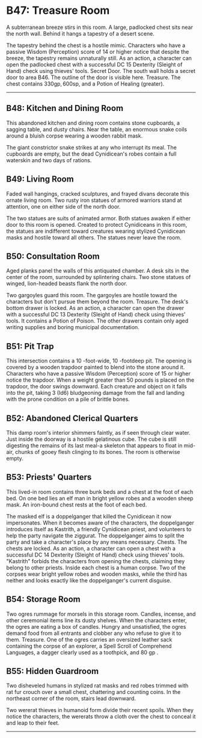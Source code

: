 # B47: Treasure Room

A subterranean breeze stirs in this room. A large, padlocked chest sits near the north wall. Behind it hangs a tapestry of a desert scene.

The tapestry behind the chest is a hostile mimic. Characters who have a passive Wisdom (Perception) score of 14 or higher notice that despite the breeze, the tapestry remains unnaturally still.
As an action, a character can open the padlocked chest with a successful DC 15 Dexterity (Sleight of Hand) check using thieves' tools.
Secret Door. The south wall holds a secret door to area B46. The outline of the door is visible here.
Treasure. The chest contains $330 \mathrm{gp}, 600 \mathrm{sp}$, and a Potion of Healing (greater).

---

## B48: Kitchen and Dining Room

This abandoned kitchen and dining room contains stone cupboards, a sagging table, and dusty chairs. Near the table, an enormous snake coils around a bluish corpse wearing a wooden rabbit mask.

The giant constrictor snake strikes at any who interrupt its meal. The cupboards are empty, but the dead Cynidicean's robes contain a full waterskin and two days of rations.

## B49: Living Room

Faded wall hangings, cracked sculptures, and frayed divans decorate this ornate living room. Two rusty iron statues of armored warriors stand at attention, one on either side of the north door.

The two statues are suits of animated armor. Both statues awaken if either door to this room is opened. Created to protect Cynidiceans in this room, the statues are indifferent toward creatures wearing stylized Cynidicean masks and hostile toward all others. The statues never leave the room.

## B50: Consultation Room

Aged planks panel the walls of this antiquated chamber. A desk sits in the center of the room, surrounded by splintering chairs. Two stone statues of winged, lion-headed beasts flank the north door.

Two gargoyles guard this room. The gargoyles are hostile toward the characters but don't pursue them beyond the room.
Treasure. The desk's bottom drawer is locked. As an action, a character can open the drawer with a successful DC 13 Dexterity (Sleight of Hand) check using thieves' tools. It contains a Potion of Poison. The other drawers contain only aged writing supplies and boring municipal documentation.

## B51: Pit Trap

This intersection contains a 10 -foot-wide, 10 -footdeep pit. The opening is covered by a wooden trapdoor painted to blend into the stone around it. Characters who have a passive Wisdom (Perception) score of 15 or higher notice the trapdoor.
When a weight greater than 50 pounds is placed on the trapdoor, the door swings downward. Each creature and object on it falls into the pit, taking 3 (Id6) bludgeoning damage from the fall and landing with the prone condition on a pile of brittle bones.

## B52: Abandoned Clerical Quarters

This damp room's interior shimmers faintly, as if seen through clear water. Just inside the doorway is a hostile gelatinous cube. The cube is still digesting the remains of its last meal-a skeleton that appears to float in mid-air, chunks of gooey flesh clinging to its bones. The room is otherwise empty.

## B53: Priests' Quarters

This lived-in room contains three bunk beds and a chest at the foot of each bed. On one bed lies an elf man in bright yellow robes and a wooden sheep mask. An iron-bound chest rests at the foot of each bed.

The masked elf is a doppelganger that killed the Cynidicean it now impersonates. When it becomes aware of the characters, the doppelganger introduces itself as Kastrith, a friendly Cynidicean priest, and volunteers to help the party navigate the ziggurat. The doppelganger aims to split the party and take a character's place by any means necessary.
Chests. The chests are locked. As an action, a character can open a chest with a successful DC 14 Dexterity (Sleight of Hand) check using thieves' tools. "Kastrith" forbids the characters from opening the chests, claiming they belong to other priests. Inside each chest is a human corpse. Two of the corpses wear bright yellow robes and wooden masks, while the third has neither and looks exactly like the doppelganger's current disguise.

## B54: Storage Room

Two ogres rummage for morsels in this storage room. Candles, incense, and other ceremonial items line its dusty shelves. When the characters enter, the ogres are eating a box of candles. Hungry and unsatisfied, the ogres demand food from all entrants and clobber any who refuse to give it to them.
Treasure. One of the ogres carries an oversized leather sack containing the corpse of an explorer, a Spell Scroll of Comprehend Languages, a dagger clearly used as a toothpick, and 80 gp .

## B55: Hidden Guardroom

Two disheveled humans in stylized rat masks and red robes trimmed with rat fur crouch over a small chest, chattering and counting coins. In the northeast corner of the room, stairs lead downward.

Two wererat thieves in humanoid form divide their recent spoils. When they notice the characters, the wererats throw a cloth over the chest to conceal it and leap to their feet.

---